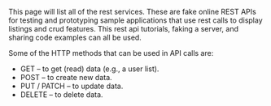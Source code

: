 This page will list all of the rest services. These are fake online REST APIs for testing and prototyping sample applications that use rest calls to display listings and crud features. This rest api tutorials, faking a server, and sharing code examples can all be used.

Some of the HTTP methods that can be used in API calls are:
  * GET – to get (read) data (e.g., a user list).
  * POST – to create new data.
  * PUT / PATCH – to update data.
  * DELETE – to delete data.
